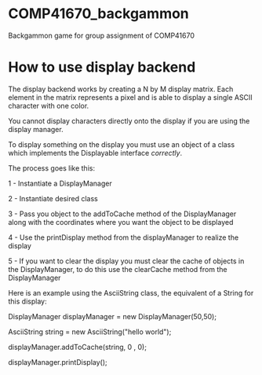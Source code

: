 # COMP41670_backgammon
Backgammon game for group assignment of COMP41670


# How to use display backend

The display backend works by creating a N by M display matrix. Each element in the matrix represents a pixel and is able to display a single ASCII character with one color. 

You cannot display characters directly onto the display if you are using the display manager. 

To display something on the display you must use an object of a class which implements the Displayable interface *correctly*. 

The process goes like this:

1 - Instantiate a DisplayManager

2 - Instantiate desired class

3 - Pass you object to the addToCache method of the DisplayManager along with the coordinates where you want the object to be displayed

4 -  Use the printDisplay method from the displayManager to realize the display

5 - If you want to clear the display you must clear the cache of objects in the DisplayManager, to do this use the clearCache method from the DisplayManager


Here is an example using the AsciiString class, the equivalent of a String for this display:

DisplayManager displayManager = new DisplayManager(50,50);

AsciiString string = new AsciiString("hello world");

displayManager.addToCache(string, 0 , 0);

displayManager.printDisplay();
